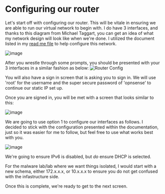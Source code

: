 # Configuring our router 

Let's start off with configuring our router. This will be vitale in ensuring we are able to run our virtual network to begin with. I do have 3 interfaces, and thanks to this diagram from Michael Taggart, you can get an idea
of what my network design will look like when we're done. I utilized the document listed in my [read me file](README.md) to help configure this network. 

![image](https://github.com/96Hydra/DevOps-Lab/assets/97918012/0a25d247-b795-4f3b-bad6-05eddf29fbae)


After you wrestle through some prompts, you should be presented with your 3 interfaces in a similar fashion as below:
![Router Config](https://github.com/96Hydra/DevOps-Lab/assets/97918012/10611543-8f5c-4a37-8087-13ab7eb746ec)

You will also have a sign in screen that is asking you to sign in. We will use 'root' for the username and the super secure password of 'opnsense' to continue our static IP set up.

Once you are signed in, you will be met with a screen that looks similar to this: 

![image](https://github.com/96Hydra/DevOps-Lab/assets/97918012/ed09c2a3-0219-4e7d-8f70-e3ba426c0c1b)

We are going to use option 1 to configure our interfaces as follows. I decided to stick with the configuration presented within the documentation, just so it was easier for me to follow, but feel free to use what works best with you.

![image](https://github.com/96Hydra/DevOps-Lab/assets/97918012/6b0a7cf1-eca1-4cf9-8e06-4d49aa00c9d9)


We're going to ensure IPv6 is disabled, but _do_ ensure DHCP is selected. 

For the malware lab/lab where we want things isolated, I would start with a new schema, either 172.x.x.x, or 10.x.x.x to ensure you do not get confused with the infastructure side. 

Once this is complete, we're ready to get to the next screen. 
